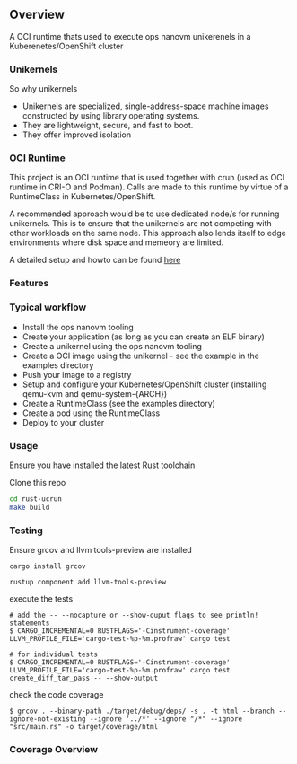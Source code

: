 ## Overview

A OCI runtime thats used to execute ops nanovm unikerenels in a Kuberenetes/OpenShift cluster

### Unikernels 

So why unikernels

- Unikernels are specialized, single-address-space machine images constructed by using library operating systems. 
- They are lightweight, secure, and fast to boot.
- They offer improved isolation

### OCI Runtime

This project is an OCI runtime that is used together with crun (used as OCI runtime in CRI-O and Podman).
Calls are made to this runtime by virtue of a RuntimeClass in Kubernetes/OpenShift.

A recommended approach would be to use dedicated node/s for running unikernels. This is to ensure that the unikernels are not competing with other workloads on the same node.
This approach also lends itself to edge environments where disk space and memeory are limited.

A detailed setup and howto can be found [here]()

### Features

### Typical workflow

- Install the ops nanovm tooling
- Create your application (as long as you can create an ELF binary)
- Create a unikernel using the ops nanovm tooling
- Create a OCI image using the unikernel - see the example in the examples directory
- Push your image to a registry
- Setup and configure your Kubernetes/OpenShift cluster (installing qemu-kvm and qemu-system-{ARCH})
- Create a RuntimeClass (see the examples directory)
- Create a pod using the RuntimeClass
- Deploy to your cluster


### Usage

Ensure you have installed the latest Rust toolchain

Clone this repo


```bash
cd rust-ucrun
make build 
```

### Testing

Ensure grcov and  llvm tools-preview are installed

```
cargo install grcov 

rustup component add llvm-tools-preview

```

execute the tests

```
# add the -- --nocapture or --show-ouput flags to see println! statements
$ CARGO_INCREMENTAL=0 RUSTFLAGS='-Cinstrument-coverage' LLVM_PROFILE_FILE='cargo-test-%p-%m.profraw' cargo test

# for individual tests
$ CARGO_INCREMENTAL=0 RUSTFLAGS='-Cinstrument-coverage' LLVM_PROFILE_FILE='cargo-test-%p-%m.profraw' cargo test create_diff_tar_pass -- --show-output
```

check the code coverage

```
$ grcov . --binary-path ./target/debug/deps/ -s . -t html --branch --ignore-not-existing --ignore '../*' --ignore "/*" --ignore "src/main.rs" -o target/coverage/html

```

### Coverage Overview
